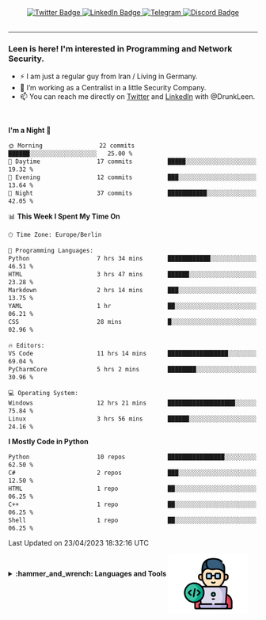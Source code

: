 <div id="badges" align="center">
  <a href="https://twitter.com/DrunkLeen">
    <img src="https://img.shields.io/badge/Twitter-blue?style=for-the-badge&logo=twitter&logoColor=white" alt="Twitter Badge"/>
  </a>
  <a href="https://www.instagram.com/reza.df.x">  
    <img src="https://img.shields.io/badge/LinkedIn-skyblue?style=for-the-badge&logo=LinkedIn&logoColor=black" alt="LinkedIn Badge"/>
  </a>
  <a href="http://telegram.me/rezadfx">
    <img src="https://img.shields.io/badge/Telegram-white?style=for-the-badge&logo=telegram&logoColor=blue" alt=Telegram Badge"/>
  </a>
  <a href="https://twitter.com/DrunkLeen">
    <img src="https://img.shields.io/badge/Discord-gray?style=for-the-badge&logo=discord&logoColor=white" alt="Discord Badge"/>
  </a>
  <br>
  <img src="https://komarev.com/ghpvc/?username=drunkleen&style=flat-square&color=red" alt=""/>
</div>


---


### <summary><b> Leen is here! I'm interested in Programming and Network Security.</b></summary>

- :zap: I am just a regular guy from Iran / Living in Germany.
- :telescope: I’m working as a Centralist in a little Security Company.
- :mailbox: You can reach me directly on [Twitter](https://twitter.com/DrunkLeen) and [LinkedIn](https://www.linkedin.com/in/drunkleen/) with @DrunkLeen.

<br>

<!-- <details>
<summary><b>:gear: &nbsp;Git statistics</b></summary>
<br>

[![Top Langs](https://github-readme-stats.vercel.app/api/top-langs/?username=drunkleen&layout=compact&theme=github_dark#gh-dark-mode-only)](https://github.com/drunkleen/github-readme-stats)
[![Top Langs](https://github-readme-stats.vercel.app/api/top-langs/?username=drunkleen&layout=compact&theme=vue#gh-light-mode-only)](https://github.com/drunkleen/github-readme-stats)
[![DrunkLeen's GitHub stats-Dark](https://github-readme-stats.vercel.app/api?username=drunkleen&show_icons=true&theme=github_dark#gh-dark-mode-only)](https://github.com/drunkleen/)
[![DrunkLeen's GitHub stats-Light](https://github-readme-stats.vercel.app/api?username=drunkleen&show_icons=true&theme=vue#gh-light-mode-only)](https://github.com/drunkleen/github-readme-stats)
[![willianrod's wakatime stats](https://github-readme-stats.vercel.app/api/wakatime?username=drunkleen&theme=github_dark#gh-dark-mode-only)](https://github.com/drunkleen/github-readme-stats)
[![willianrod's wakatime stats](https://github-readme-stats.vercel.app/api/wakatime?username=drunkleen&layout=compact&theme=vue#gh-light-mode-only)](https://github.com/drunkleen/github-readme-stats)

</details> -->


<!--START_SECTION:waka-->
**I'm a Night 🦉** 

```text
🌞 Morning                22 commits          ██████░░░░░░░░░░░░░░░░░░░   25.00 % 
🌆 Daytime                17 commits          █████░░░░░░░░░░░░░░░░░░░░   19.32 % 
🌃 Evening                12 commits          ███░░░░░░░░░░░░░░░░░░░░░░   13.64 % 
🌙 Night                  37 commits          ███████████░░░░░░░░░░░░░░   42.05 % 
```


📊 **This Week I Spent My Time On** 

```text
🕑︎ Time Zone: Europe/Berlin

💬 Programming Languages: 
Python                   7 hrs 34 mins       ████████████░░░░░░░░░░░░░   46.51 % 
HTML                     3 hrs 47 mins       ██████░░░░░░░░░░░░░░░░░░░   23.28 % 
Markdown                 2 hrs 14 mins       ███░░░░░░░░░░░░░░░░░░░░░░   13.75 % 
YAML                     1 hr                ██░░░░░░░░░░░░░░░░░░░░░░░   06.21 % 
CSS                      28 mins             █░░░░░░░░░░░░░░░░░░░░░░░░   02.96 % 

🔥 Editors: 
VS Code                  11 hrs 14 mins      █████████████████░░░░░░░░   69.04 % 
PyCharmCore              5 hrs 2 mins        ████████░░░░░░░░░░░░░░░░░   30.96 % 

💻 Operating System: 
Windows                  12 hrs 21 mins      ███████████████████░░░░░░   75.84 % 
Linux                    3 hrs 56 mins       ██████░░░░░░░░░░░░░░░░░░░   24.16 % 
```

**I Mostly Code in Python** 

```text
Python                   10 repos            ████████████████░░░░░░░░░   62.50 % 
C#                       2 repos             ███░░░░░░░░░░░░░░░░░░░░░░   12.50 % 
HTML                     1 repo              ██░░░░░░░░░░░░░░░░░░░░░░░   06.25 % 
C++                      1 repo              ██░░░░░░░░░░░░░░░░░░░░░░░   06.25 % 
Shell                    1 repo              ██░░░░░░░░░░░░░░░░░░░░░░░   06.25 % 
```




 Last Updated on 23/04/2023 18:32:16 UTC
<!--END_SECTION:waka-->

<img align='right' height='120' style="margin-right:20px" src='assets/img/programmer.png' alt='Programmer'>


<p align="center">
<br>


<details>
 <summary><b>:hammer_and_wrench: Languages and Tools</b></summary><br>
<p align="center">

[![My Skills](https://skillicons.dev/icons?i=git,github,python,fastapi,django,flask,linux,stackoverflow,vscode,idea,docker,postgres,postman,ps,ae,pr,au&perline=9)](https://github.com/drunkleen/)

</details>